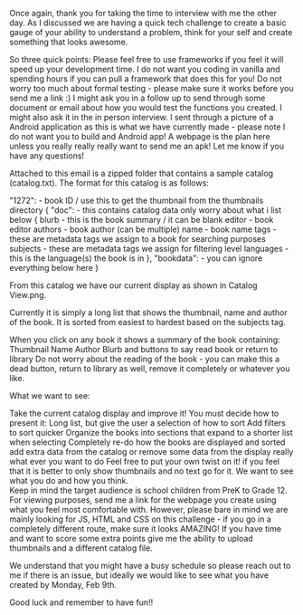 Once again, thank you for taking the time to interview with me the other day.  As I discussed we are having a quick tech challenge to create a basic gauge of your ability to understand a problem, think for your self and create something that looks awesome.

So three quick points:
		Please feel free to use frameworks if you feel it will speed up your development time.  I do not want you coding in vanilla and spending hours if you can pull a framework that does this for you!
		Do not worry too much about formal testing - please make sure it works before you send me a link :)  I might ask you in a follow up to send through some document or email about how you would test the functions you created.  I might also ask it in the in person interview.
		I sent through a picture of a Android application as this is what we have currently made - please note I do not want you to build and Android app! A webpage is the plan here unless you really really really want to send me an apk!
		Let me know if you have any questions!

Attached to this email is a zipped folder that contains a sample catalog (catalog.txt).  The format for this catalog is as follows:

"1272":   - book ID / use this to get the thumbnail from the thumbnails directory
	{
		"doc":   - this contains catalog data only worry about what i list below
		{
			blurb - this is the book summary / it can be blank
			editor - book editor
			authors - book author (can be multiple)
			name - book name
			tags - these are metadata tags we assign to a book for searching purposes
			subjects - these are metadata tags we assign for filtering level
			languages - this is the language(s) the book is in
		},
		"bookdata": - you can ignore everything below here
	}

From this catalog we have our current display as shown in Catalog View.png. 

Currently it is simply a long list that shows the thumbnail, name and author of the book.  It is sorted from easiest to hardest based on the subjects tag. 

When you click on any book it shows a summary of the book containing:
Thumbnail
Name
Author
Blurb
and buttons to say read book or return to library
Do not worry about the reading of the book - you can make this a dead button, return to library as well, remove it completely or whatever you like.

What we want to see:

Take the current catalog display and improve it!  You must decide how to present it:
Long list, but give the user a selection of how to sort
Add filters to sort quicker
Organize the books into sections that expand to a shorter list when selecting 
Completely re-do how the books are displayed and sorted
add extra data from the catalog or remove some data from the display
really what ever you want to do
Feel free to put your own twist on it! if you feel that it is better to only show thumbnails and no text go for it.  We want to see what you do and how you think.  
Keep in mind the target audience is school children from PreK to Grade 12.
For viewing purposes, send me a link for the webpage you create using what you feel most comfortable with.  However, please bare in mind we are mainly looking for JS, HTML and CSS on this challenge - if you go in a completely different route, make sure it looks AMAZING!
If you have time and want to score some extra points give me the ability to upload thumbnails and a different catalog file.

We understand that you might have a busy schedule so please reach out to me if there is an issue, but ideally we would like to see what you have created by Monday, Feb 9th.  

Good luck and remember to have fun!!